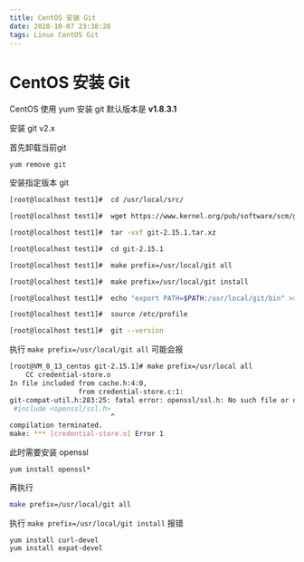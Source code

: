 ```yaml
---
title: CentOS 安装 Git
date: 2020-10-07 23:38:28
tags: Linux CentOS Git
---
```


# 	CentOS 安装 Git

CentOS 使用 yum 安装 git 默认版本是 **v1.8.3.1**

安装 git v2.x

首先卸载当前git

```yum remove git ```

安装指定版本 git

```bash
[root@localhost test1]#  cd /usr/local/src/

[root@localhost test1]#  wget https://www.kernel.org/pub/software/scm/git/git-2.15.1.tar.xz

[root@localhost test1]#  tar -vxf git-2.15.1.tar.xz

[root@localhost test1]#  cd git-2.15.1

[root@localhost test1]#  make prefix=/usr/local/git all

[root@localhost test1]#  make prefix=/usr/local/git install

[root@localhost test1]#  echo "export PATH=$PATH:/usr/local/git/bin" >> /etc/profile

[root@localhost test1]#  source /etc/profile

[root@localhost test1]#  git --version
```

执行 ```make prefix=/usr/local/git all``` 可能会报

```bash
[root@VM_0_13_centos git-2.15.1]# make prefix=/usr/local all
    CC credential-store.o
In file included from cache.h:4:0,
                 from credential-store.c:1:
git-compat-util.h:283:25: fatal error: openssl/ssl.h: No such file or directory
 #include <openssl/ssl.h>
                         ^
compilation terminated.
make: *** [credential-store.o] Error 1
```

此时需要安装 openssl

```yum install openssl*```

再执行

```bash
make prefix=/usr/local/git all
```

执行  ```make prefix=/usr/local/git install``` 报错

```
yum install curl-devel
yum install expat-devel
```